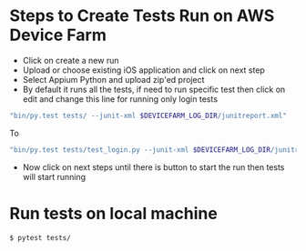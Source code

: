 # Steps to Create Tests Run on AWS Device Farm

-  Click on create a new run
- Upload or choose existing iOS application and click on next step
- Select Appium Python and upload zip'ed project
- By default it runs all the tests, if need to run specific test then click on edit and change this line for running only login tests
```sh
"bin/py.test tests/ --junit-xml $DEVICEFARM_LOG_DIR/junitreport.xml"
```
To
```sh
"bin/py.test tests/test_login.py --junit-xml $DEVICEFARM_LOG_DIR/junitreport.xml"
```
- Now click on next steps until there is button to start the run then tests will start running

# Run tests on local machine
```sh
$ pytest tests/
```